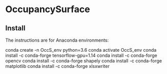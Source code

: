 # OccupancySurface

## Install

The instructions are for Anaconda environments:

conda create -n OccS_env python=3.6
conda activate OccS_env
conda install -c conda-forge tensorflow-gpu=1.14
conda install -c conda-forge opencv
conda install -c conda-forge shapely
conda install -c conda-forge matplotlib
conda install -c conda-forge xlsxwriter
